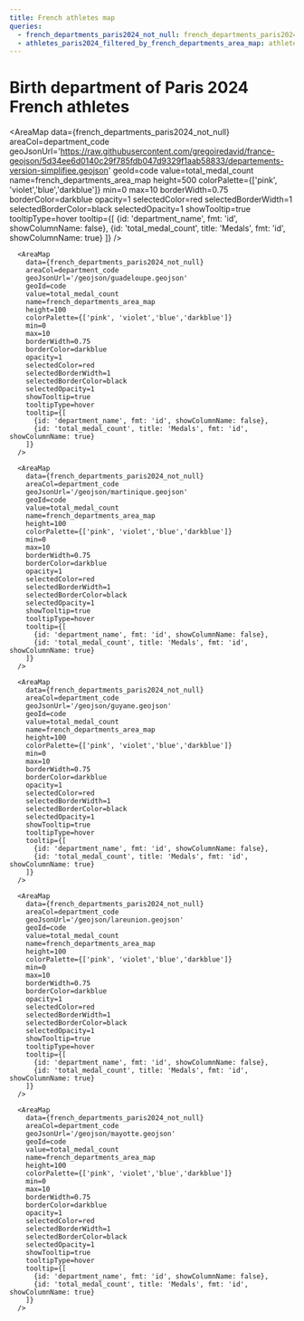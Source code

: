 ```yaml
---
title: French athletes map
queries:
  - french_departments_paris2024_not_null: french_departments_paris2024_not_null.sql
  - athletes_paris2024_filtered_by_french_departments_area_map: athletes_paris2024_filtered_by_french_departments_area_map.sql
---
```


# Birth department of Paris 2024 French athletes

<Grid cols=2 gapSize=sm>

  <AreaMap 
    data={french_departments_paris2024_not_null} 
    areaCol=department_code
    geoJsonUrl='https://raw.githubusercontent.com/gregoiredavid/france-geojson/5d34ee6d0140c29f785fdb047d9329f1aab58833/departements-version-simplifiee.geojson'
    geoId=code
    value=total_medal_count
    name=french_departments_area_map
    height=500
    colorPalette={['pink', 'violet','blue','darkblue']}
    min=0
    max=10
    borderWidth=0.75
    borderColor=darkblue
    opacity=1
    selectedColor=red
    selectedBorderWidth=1
    selectedBorderColor=black
    selectedOpacity=1
    showTooltip=true
    tooltipType=hover
    tooltip={[
      {id: 'department_name', fmt: 'id', showColumnName: false},
      {id: 'total_medal_count', title: 'Medals', fmt: 'id', showColumnName: true}
    ]}
  />

  <Grid cols=2 gapSize=sm>

      <AreaMap 
        data={french_departments_paris2024_not_null} 
        areaCol=department_code
        geoJsonUrl='/geojson/guadeloupe.geojson'
        geoId=code
        value=total_medal_count
        name=french_departments_area_map
        height=100
        colorPalette={['pink', 'violet','blue','darkblue']}
        min=0
        max=10
        borderWidth=0.75
        borderColor=darkblue
        opacity=1
        selectedColor=red
        selectedBorderWidth=1
        selectedBorderColor=black
        selectedOpacity=1
        showTooltip=true
        tooltipType=hover
        tooltip={[
          {id: 'department_name', fmt: 'id', showColumnName: false},
          {id: 'total_medal_count', title: 'Medals', fmt: 'id', showColumnName: true}
        ]}
      />

      <AreaMap 
        data={french_departments_paris2024_not_null} 
        areaCol=department_code
        geoJsonUrl='/geojson/martinique.geojson'
        geoId=code
        value=total_medal_count
        name=french_departments_area_map
        height=100
        colorPalette={['pink', 'violet','blue','darkblue']}
        min=0
        max=10
        borderWidth=0.75
        borderColor=darkblue
        opacity=1
        selectedColor=red
        selectedBorderWidth=1
        selectedBorderColor=black
        selectedOpacity=1
        showTooltip=true
        tooltipType=hover
        tooltip={[
          {id: 'department_name', fmt: 'id', showColumnName: false},
          {id: 'total_medal_count', title: 'Medals', fmt: 'id', showColumnName: true}
        ]}
      />

      <AreaMap 
        data={french_departments_paris2024_not_null} 
        areaCol=department_code
        geoJsonUrl='/geojson/guyane.geojson'
        geoId=code
        value=total_medal_count
        name=french_departments_area_map
        height=100
        colorPalette={['pink', 'violet','blue','darkblue']}
        min=0
        max=10
        borderWidth=0.75
        borderColor=darkblue
        opacity=1
        selectedColor=red
        selectedBorderWidth=1
        selectedBorderColor=black
        selectedOpacity=1
        showTooltip=true
        tooltipType=hover
        tooltip={[
          {id: 'department_name', fmt: 'id', showColumnName: false},
          {id: 'total_medal_count', title: 'Medals', fmt: 'id', showColumnName: true}
        ]}
      />

      <AreaMap 
        data={french_departments_paris2024_not_null} 
        areaCol=department_code
        geoJsonUrl='/geojson/lareunion.geojson'
        geoId=code
        value=total_medal_count
        name=french_departments_area_map
        height=100
        colorPalette={['pink', 'violet','blue','darkblue']}
        min=0
        max=10
        borderWidth=0.75
        borderColor=darkblue
        opacity=1
        selectedColor=red
        selectedBorderWidth=1
        selectedBorderColor=black
        selectedOpacity=1
        showTooltip=true
        tooltipType=hover
        tooltip={[
          {id: 'department_name', fmt: 'id', showColumnName: false},
          {id: 'total_medal_count', title: 'Medals', fmt: 'id', showColumnName: true}
        ]}
      />

      <AreaMap 
        data={french_departments_paris2024_not_null} 
        areaCol=department_code
        geoJsonUrl='/geojson/mayotte.geojson'
        geoId=code
        value=total_medal_count
        name=french_departments_area_map
        height=100
        colorPalette={['pink', 'violet','blue','darkblue']}
        min=0
        max=10
        borderWidth=0.75
        borderColor=darkblue
        opacity=1
        selectedColor=red
        selectedBorderWidth=1
        selectedBorderColor=black
        selectedOpacity=1
        showTooltip=true
        tooltipType=hover
        tooltip={[
          {id: 'department_name', fmt: 'id', showColumnName: false},
          {id: 'total_medal_count', title: 'Medals', fmt: 'id', showColumnName: true}
        ]}
      />
  
  </Grid>
    
</Grid>

<DataTable data={athletes_paris2024_filtered_by_french_departments_area_map} search=true totalRow=true>

  <Column id=athlete_name align=center title="Athlete" />
  <Column id=gender align=center title="Gender" />
  <Column id=disciplines align=center title="Disciplines" />
	<Column id=gold_medal_count align=center title="Gold Medals" contentType=colorscale scaleColor=#FFD700 />
	<Column id=silver_medal_count align=center title="Silver Medals" contentType=colorscale scaleColor=#C0C0C0 />
  <Column id=bronze_medal_count align=center title="Bronze Medals" contentType=colorscale scaleColor=#CD7F32 />
	<Column id=total_medal_count align=center title="Total" />
  <Column id=athlete_url contentType=link linkLabel="Details →" />
</DataTable>